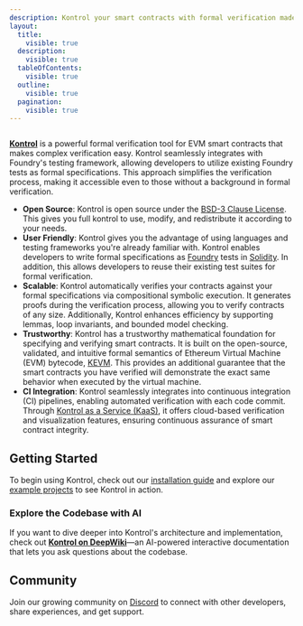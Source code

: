 ```yaml
---
description: Kontrol your smart contracts with formal verification made simple
layout:
  title:
    visible: true
  description:
    visible: true
  tableOfContents:
    visible: true
  outline:
    visible: true
  pagination:
    visible: true
---
```


<div data-full-width="true">

<figure><img src=".gitbook/assets/kontrol logo yellow.png" alt=""><figcaption></figcaption></figure>

</div>

[**Kontrol**](https://github.com/runtimeverification/kontrol) is a powerful formal verification tool for EVM smart contracts that makes complex verification easy. Kontrol seamlessly integrates with Foundry's testing framework, allowing developers to utilize existing Foundry tests as formal specifications. This approach simplifies the verification process, making it accessible even to those without a background in formal verification.

- **Open Source**: Kontrol is open source under the [BSD-3 Clause License](https://github.com/runtimeverification/kontrol/blob/master/LICENSE). This gives you full kontrol to use, modify, and redistribute it according to your needs.
- **User Friendly**: Kontrol gives you the advantage of using languages and testing frameworks you're already familiar with. Kontrol enables developers to write formal specifications as [Foundry](https://book.getfoundry.sh/) tests in [Solidity](https://soliditylang.org). In addition, this allows developers to reuse their existing test suites for formal verification.
- **Scalable**: Kontrol automatically verifies your contracts against your formal specifications via compositional symbolic execution. It generates proofs during the verification process, allowing you to verify contracts of any size. Additionally, Kontrol enhances efficiency by supporting lemmas, loop invariants, and bounded model checking.
- **Trustworthy**: Kontrol has a trustworthy mathematical foundation for specifying and verifying smart contracts. It is built on the open-source, validated, and intuitive formal semantics of Ethereum Virtual Machine (EVM) bytecode, [KEVM](https://github.com/runtimeverification/evm-semantics). This provides an additional guarantee that the smart contracts you have verified will demonstrate the exact same behavior when executed by the virtual machine.
- **CI Integration**: Kontrol seamlessly integrates into continuous integration (CI) pipelines, enabling automated verification with each code commit. Through [Kontrol as a Service (KaaS)](https://docs.runtimeverification.com/kaas), it offers cloud-based verification and visualization features, ensuring continuous assurance of smart contract integrity.

## Getting Started

To begin using Kontrol, check out our [installation guide](overview/readme/installations.md) and explore our [example projects](guides/kontrol-example/README.md) to see Kontrol in action.

### Explore the Codebase with AI

If you want to dive deeper into Kontrol's architecture and implementation, check out [**Kontrol on DeepWiki**](https://deepwiki.com/runtimeverification/kontrol)—an AI-powered interactive documentation that lets you ask questions about the codebase.

## Community

Join our growing community on [Discord](https://discord.gg/CurfmXNtbN) to connect with other developers, share experiences, and get support.
